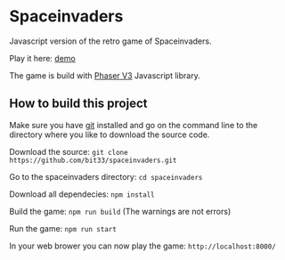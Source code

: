 # Spaceinvaders

Javascript version of the retro game of Spaceinvaders.

Play it here: [demo](https://bit33.io/spaceinvaders/)

The game is build with [Phaser V3](https://github.com/photonstorm/phaser) Javascript library.

## How to build this project

Make sure you have [git](https://git-scm.com/downloads) installed and go on the command line to the directory where you like to download the source code.

Download the source:
`git clone https://github.com/bit33/spaceinvaders.git`

Go to the spaceinvaders directory:
`cd spaceinvaders`

Download all dependecies:
`npm install`

Build the game:
`npm run build`
(The warnings are not errors)

Run the game:
`npm run start`

In your web brower you can now play the game:
`http://localhost:8000/`

